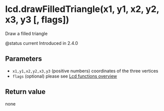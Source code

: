 # lcd.drawFilledTriangle\(x1, y1, x2, y2, x3, y3 \[, flags\]\)

Draw a filled triangle

@status current Introduced in 2.4.0

## Parameters

* `x1,y1,x2,y2,x3,y3` \(positive numbers\) coordinates of the three vertices
* `flags` \(optional\) please see [Lcd functions overview](https://github.com/EdgeTX/lua-reference-guide/tree/4528a8bc59edf04ef7d8ea8367b679d1c99f568e/part_iii_-_opentx_lua_api_reference/lcd-functions-less-than-greater-than-luadoc-begin-lcd/lcd_functions-overview.html)

## Return value

none

